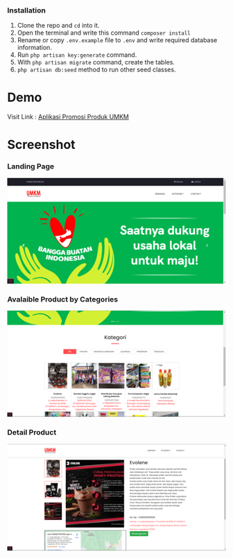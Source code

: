 

### Installation
1. Clone the repo and `cd` into it.
2. Open the terminal and write this command `composer install`
3. Rename or copy `.env.example` file to `.env` and write required database information.
4. Run `php artisan key:generate` command.
5. With `php artisan migrate` command, create the tables.
6. `php artisan db:seed` method to run other seed classes.

# Demo
<!-- Visit Link : https://umkm-app.herokuapp.com/ -->
Visit Link : <a href="https://umkm-app.herokuapp.com/" target="_blank">Aplikasi Promosi Produk UMKM</a>

# Screenshot
  ### Landing Page
<img src="https://github.com/NangStywn/UMKM-laravel/blob/img/umkm1.png"/>

  ### Avalaible Product by Categories
<img src="https://github.com/NangStywn/UMKM-laravel/blob/img/umkm2.png"/>

  ### Detail Product
<img src="https://github.com/NangStywn/UMKM-laravel/blob/img/umkm3.png"/>


